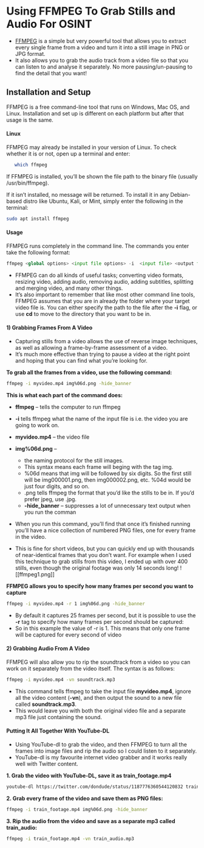 # Using FFMPEG To Grab Stills and Audio For OSINT

   - [FFMPEG](https://ffmpeg.org/) is a simple but very powerful tool that allows you to extract every single frame from a video and turn it into a still image in PNG or JPG format.
   - It also allows you to grab the audio track from a video file so that you can listen to and analyse it separately. No more pausing/un-pausing to find the detail that you want!

## Installation and Setup
   FFMPEG is a free command-line tool that runs on Windows, Mac OS, and Linux. Installation and set up is different on each platform but after that usage is the same.

#### Linux
   FFMPEG may already be installed in your version of Linux. To check whether it is or not, open up a terminal and enter:
```sh
   which ffmpeg
```
   If FFMPEG is installed, you’ll be shown the file path to the binary file (usually /usr/bin/ffmpeg).

   If it isn’t installed, no message will be returned. To install it in any Debian-based distro like Ubuntu, Kali, or Mint, simply enter the following in the terminal:
```sh
sudo apt install ffmpeg   
```

#### Usage
   FFMPEG runs completely in the command line. The commands you enter take the following format:
```python
ffmpeg <global options> <input file options> -i  <input file> <output file options> <output file>.   
```
- FFMPEG can do all kinds of useful tasks; converting video formats, resizing video, adding audio, removing audio, adding subtitles, splitting and merging video, and many other things.
- It’s also important to remember that like most other command line tools, FFMPEG assumes that you are in already the folder where your target video file is. You can either specify the path to the file after the **-i** flag, or use **cd** to move to the directory that you want to be in.

#### 1) Grabbing Frames From A Video
   - Capturing stills from a video allows the use of reverse image techniques, as well as allowing a frame-by-frame assessment of a video.
   - It’s much more effective than trying to pause a video at the right point and hoping that you can find what you’re looking for.

**To grab all the frames from a video, use the following command:**
```sh
ffmpeg -i myvideo.mp4 img%06d.png -hide_banner
```

**This is what each part of the command does:**
   - **ffmpeg** – tells the computer to run ffmpeg
   - **-i** tells ffmpeg what the name of the input file is i.e. the video you are going to work on.
   - **myvideo.mp4** – the video file
   - **img%06d.png** – 
	   - the naming protocol for the still images. 
	   - This syntax means each frame will beging with the tag img.
	   - %06d means that img will be followed by six digits. So the first still will be img000001.png, then img000002.png, etc. %04d would be just four digits, and so on.
	   - .png tells ffmpeg the format that you’d like the stills to be in. If you’d prefer jpeg, use .jpg.
	   - **-hide_banner** – suppresses a lot of unnecessary text output when you run the comman

- When you run this command, you’ll find that once it’s finished running you’ll have a nice collection of numbered PNG files, one for every frame in the video.
- This is fine for short videos, but you can quickly end up with thousands of near-identical frames that you don’t want. For example when I used this technique to grab stills from this video, I ended up with over 400 stills, even though the original footage was only 14 seconds long!
![[ffmpeg1.png]]


**FFMPEG allows you to specify how many frames per second you want to capture**
```sh
ffmpeg -i myvideo.mp4 -r 1 img%06d.png -hide_banner
```
   - By default it captures 25 frames per second, but it is possible to use the **-r** tag to specify how many frames per second should be captured:
   - So in this example the value of -r is 1. This means that only one frame will be captured for every second of video

#### 2) Grabbing Audio From A Video
   FFMPEG will also allow you to rip the soundtrack from a video so you can work on it separately from the video itself. The syntax is as follows:
```sh
ffmpeg -i myvideo.mp4 -vn soundtrack.mp3   
```

   - This command tells ffmpeg to take the input file **myvideo.mp4**, ignore all the video content (**-vn**), and then output the sound to a new file called **soundtrack.mp3**.
   - This would leave you with both the original video file and a separate mp3 file just containing the sound.


#### Putting It All Together With YouTube-DL
   - Using YouTube-dl to grab the video, and then FFMPEG to turn all the frames into image files and rip the audio so I could listen to it separately.
   - YouTube-dl is my favourite internet video grabber and it works really well with Twitter content.

**1. Grab the video with YouTube-DL, save it as train_footage.mp4**
```sh
youtube-dl https://twitter.com/dondude/status/1187776360544120832 train_footage.mp4
```

**2. Grab every frame of the video and save them as PNG files:**
```sh
ffmpeg -i train_footage.mp4 img%06d.png -hide_banner
```

**3. Rip the audio from the video and save as a separate mp3 called train_audio:**
```sh
ffmpeg -i train_footage.mp4 -vn train_audio.mp3
```
